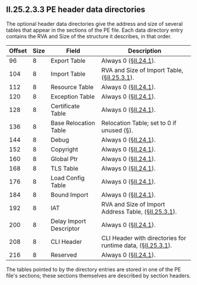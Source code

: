 ## II.25.2.3.3 PE header data directories

The optional header data directories give the address and size of several tables that appear in the sections of the PE file. Each data directory entry contains the RVA and Size of the structure it describes, in that order. 

 Offset | Size | Field | Description
 ---- | ---- | ---- | ----
 96 | 8 | Export Table | Always 0 (§[II.24.1](ii.24.1-fixed-fields.md)).
 104 | 8 | Import Table | RVA and Size of Import Table, (§[II.25.3.1](#todo-missing-hyperlink)).
 112 | 8 | Resource Table | Always 0 (§[II.24.1](ii.24.1-fixed-fields.md)).
 120 | 8 | Exception Table | Always 0 (§[II.24.1](ii.24.1-fixed-fields.md)).
 128 | 8 | Certificate Table | Always 0 (§[II.24.1](ii.24.1-fixed-fields.md)).
 136 | 8 | Base Relocation Table | Relocation Table; set to 0 if unused (§).
 144 | 8 | Debug | Always 0 (§[II.24.1](ii.24.1-fixed-fields.md)).
 152 | 8 | Copyright | Always 0 (§[II.24.1](ii.24.1-fixed-fields.md)).
 160 | 8 | Global Ptr | Always 0 (§[II.24.1](ii.24.1-fixed-fields.md)).
 168 | 8 | TLS Table | Always 0 (§[II.24.1](ii.24.1-fixed-fields.md)).
 176 | 8 | Load Config Table | Always 0 (§[II.24.1](ii.24.1-fixed-fields.md)).
 184 | 8 | Bound Import | Always 0 (§[II.24.1](ii.24.1-fixed-fields.md)).
 192 | 8 | IAT | RVA and Size of Import Address Table, (§[II.25.3.1](ii.25.3.1-import-table-and-import-address-table-iat.md)).
 200 | 8 | Delay Import Descriptor | Always 0 (§[II.24.1](ii.24.1-fixed-fields.md)).
 208 | 8 | CLI Header | CLI Header with directories for runtime data, (§[II.25.3.1](ii.25.3.1-import-table-and-import-address-table-iat.md)).
 216 | 8 | Reserved | Always 0 (§[II.24.1](ii.24.1-fixed-fields.md)). 

The tables pointed to by the directory entries are stored in one of the PE file's sections; these sections themselves are described by section headers.
